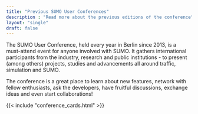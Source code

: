```yaml
---
title: "Previous SUMO User Conferences"
description : "Read more about the previous editions of the conference"
layout: "single"
draft: false
---
```


The SUMO User Conference, held every year in Berlin since 2013, is a must-attend event for anyone involved with SUMO. It gathers international participants from the industry, research and public institutions - to present (among others) projects, studies and advancements all around traffic, simulation and SUMO.

The conference is a great place to learn about new features, network with fellow enthusiasts, ask the developers, have fruitful discussions, exchange ideas and even start collaborations!


{{< include "conference_cards.html" >}}
